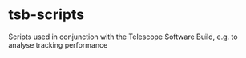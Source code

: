 # tsb-scripts
Scripts used in conjunction with the Telescope Software Build, e.g. to analyse tracking performance
